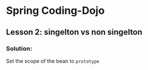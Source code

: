 # Spring Coding-Dojo

## Lesson 2: singelton vs non singelton

### Solution: 
Set the scope of the bean to `prototype`



